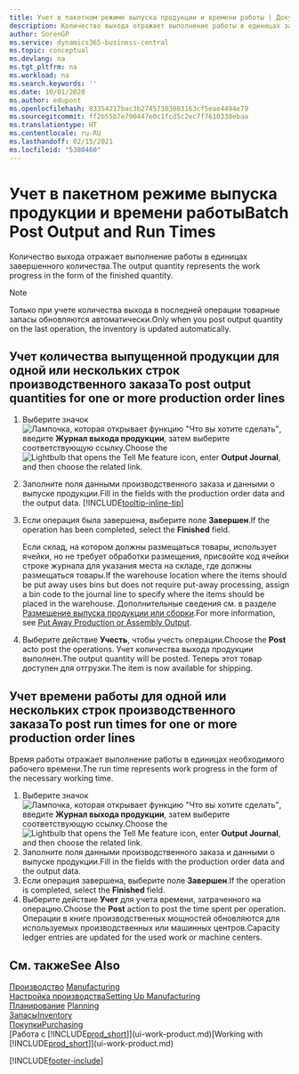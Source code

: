 ```yaml
---
title: Учет в пакетном режиме выпуска продукции и времени работы | Документация Майкрософт
description: Количество выхода отражает выполнение работы в единицах завершенного количества.
author: SorenGP
ms.service: dynamics365-business-central
ms.topic: conceptual
ms.devlang: na
ms.tgt_pltfrm: na
ms.workload: na
ms.search.keywords: ''
ms.date: 10/01/2020
ms.author: edupont
ms.openlocfilehash: 83354217bac3b27457303083163cf5eae4494e79
ms.sourcegitcommit: ff2b55b7e790447e0c1fcd5c2ec7f7610338ebaa
ms.translationtype: HT
ms.contentlocale: ru-RU
ms.lasthandoff: 02/15/2021
ms.locfileid: "5380460"
---
```

# <a name="batch-post-output-and-run-times"></a><span data-ttu-id="22c8d-103">Учет в пакетном режиме выпуска продукции и времени работы</span><span class="sxs-lookup"><span data-stu-id="22c8d-103">Batch Post Output and Run Times</span></span>
<span data-ttu-id="22c8d-104">Количество выхода отражает выполнение работы в единицах завершенного количества.</span><span class="sxs-lookup"><span data-stu-id="22c8d-104">The output quantity represents the work progress in the form of the finished quantity.</span></span>  

> [!NOTE]
> <span data-ttu-id="22c8d-105">Только при учете количества выхода в последней операции товарные запасы обновляются автоматически.</span><span class="sxs-lookup"><span data-stu-id="22c8d-105">Only when you post output quantity on the last operation, the inventory is updated automatically.</span></span>  

## <a name="to-post-output-quantities-for-one-or-more-production-order-lines"></a><span data-ttu-id="22c8d-106">Учет количества выпущенной продукции для одной или нескольких строк производственного заказа</span><span class="sxs-lookup"><span data-stu-id="22c8d-106">To post output quantities for one or more production order lines</span></span>
1. <span data-ttu-id="22c8d-107">Выберите значок ![Лампочка, которая открывает функцию "Что вы хотите сделать"](media/ui-search/search_small.png "Что вы хотите сделать"), введите **Журнал выхода продукции**, затем выберите соответствующую ссылку.</span><span class="sxs-lookup"><span data-stu-id="22c8d-107">Choose the ![Lightbulb that opens the Tell Me feature](media/ui-search/search_small.png "Tell me what you want to do") icon, enter **Output Journal**, and then choose the related link.</span></span>  
2. <span data-ttu-id="22c8d-108">Заполните поля данными производственного заказа и данными о выпуске продукции.</span><span class="sxs-lookup"><span data-stu-id="22c8d-108">Fill in the fields with the production order data and the output data.</span></span> [!INCLUDE[tooltip-inline-tip](includes/tooltip-inline-tip_md.md)]
3. <span data-ttu-id="22c8d-109">Если операция была завершена, выберите поле **Завершен**.</span><span class="sxs-lookup"><span data-stu-id="22c8d-109">If the operation has been completed, select the **Finished** field.</span></span>  

    <span data-ttu-id="22c8d-110">Если склад, на котором должны размещаться товары, использует ячейки, но не требует обработки размещения, присвойте код ячейки строке журнала для указания места на складе, где должны размещаться товары.</span><span class="sxs-lookup"><span data-stu-id="22c8d-110">If the warehouse location where the items should be put away uses bins but does not require put-away processing,  assign a bin code to the journal line to specify where the items should be placed in the warehouse.</span></span> <span data-ttu-id="22c8d-111">Дополнительные сведения см. в разделе [Размещение выпуска продукции или сборки](warehouse-how-to-put-away-production-output.md).</span><span class="sxs-lookup"><span data-stu-id="22c8d-111">For more information, see [Put Away Production or Assembly Output](warehouse-how-to-put-away-production-output.md).</span></span>  

4. <span data-ttu-id="22c8d-112">Выберите действие **Учесть**, чтобы учесть операции.</span><span class="sxs-lookup"><span data-stu-id="22c8d-112">Choose the **Post** acto post the operations.</span></span> <span data-ttu-id="22c8d-113">Учет количества выхода продукции выполнен.</span><span class="sxs-lookup"><span data-stu-id="22c8d-113">The output quantity will be posted.</span></span> <span data-ttu-id="22c8d-114">Теперь этот товар доступен для отгрузки.</span><span class="sxs-lookup"><span data-stu-id="22c8d-114">The item is now available for shipping.</span></span>  

## <a name="to-post-run-times-for-one-or-more-production-order-lines"></a><span data-ttu-id="22c8d-115">Учет времени работы для одной или нескольких строк производственного заказа</span><span class="sxs-lookup"><span data-stu-id="22c8d-115">To post run times for one or more production order lines</span></span>
<span data-ttu-id="22c8d-116">Время работы отражает выполнение работы в единицах необходимого рабочего времени.</span><span class="sxs-lookup"><span data-stu-id="22c8d-116">The run time represents work progress in the form of the necessary working time.</span></span>    

1.  <span data-ttu-id="22c8d-117">Выберите значок ![Лампочка, которая открывает функцию "Что вы хотите сделать"](media/ui-search/search_small.png "Что вы хотите сделать"), введите **Журнал выхода продукции**, затем выберите соответствующую ссылку.</span><span class="sxs-lookup"><span data-stu-id="22c8d-117">Choose the ![Lightbulb that opens the Tell Me feature](media/ui-search/search_small.png "Tell me what you want to do") icon, enter **Output Journal**, and then choose the related link.</span></span>  
2. <span data-ttu-id="22c8d-118">Заполните поля данными производственного заказа и данными о выпуске продукции.</span><span class="sxs-lookup"><span data-stu-id="22c8d-118">Fill in the fields with the production order data and the output data.</span></span>  
3.  <span data-ttu-id="22c8d-119">Если операция завершена, выберите поле **Завершен**.</span><span class="sxs-lookup"><span data-stu-id="22c8d-119">If the operation is completed, select the **Finished** field.</span></span>  
4. <span data-ttu-id="22c8d-120">Выберите действие **Учет** для учета времени, затраченного на операцию.</span><span class="sxs-lookup"><span data-stu-id="22c8d-120">Choose the **Post** action to post the time spent per operation.</span></span> <span data-ttu-id="22c8d-121">Операции в книге производственных мощностей обновляются для используемых производственных или машинных центров.</span><span class="sxs-lookup"><span data-stu-id="22c8d-121">Capacity ledger entries are updated for the used work or machine centers.</span></span>

## <a name="see-also"></a><span data-ttu-id="22c8d-122">См. также</span><span class="sxs-lookup"><span data-stu-id="22c8d-122">See Also</span></span>  
<span data-ttu-id="22c8d-123">[Производство](production-manage-manufacturing.md)  </span><span class="sxs-lookup"><span data-stu-id="22c8d-123">[Manufacturing](production-manage-manufacturing.md)  </span></span>  
[<span data-ttu-id="22c8d-124">Настройка производства</span><span class="sxs-lookup"><span data-stu-id="22c8d-124">Setting Up Manufacturing</span></span>](production-configure-production-processes.md)  
<span data-ttu-id="22c8d-125">[Планирование](production-planning.md)    </span><span class="sxs-lookup"><span data-stu-id="22c8d-125">[Planning](production-planning.md)    </span></span>  
[<span data-ttu-id="22c8d-126">Запасы</span><span class="sxs-lookup"><span data-stu-id="22c8d-126">Inventory</span></span>](inventory-manage-inventory.md)  
[<span data-ttu-id="22c8d-127">Покупки</span><span class="sxs-lookup"><span data-stu-id="22c8d-127">Purchasing</span></span>](purchasing-manage-purchasing.md)  
<span data-ttu-id="22c8d-128">[Работа с [!INCLUDE[prod_short](includes/prod_short.md)]](ui-work-product.md)</span><span class="sxs-lookup"><span data-stu-id="22c8d-128">[Working with [!INCLUDE[prod_short](includes/prod_short.md)]](ui-work-product.md)</span></span>


[!INCLUDE[footer-include](includes/footer-banner.md)]